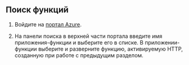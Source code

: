 ## <a name="find-your-function"></a>Поиск функций    

1. Войдите на [портал Azure](https://portal.azure.com/). 

2. На панели поиска в верхней части портала введите имя приложения-функции и выберите его в списке. В приложении-функции выберите и разверните функцию, активируемую HTTP, созданную при работе с предыдущим разделом. 